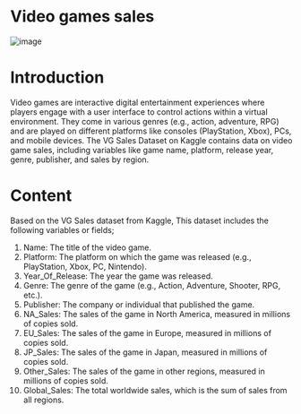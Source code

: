 # Video games sales

![image](https://github.com/user-attachments/assets/d055126d-1dce-49b5-aaf9-73791ae893a3)

# Introduction
Video games are interactive digital entertainment experiences where players engage with a user interface to control actions within a virtual environment. They come in various genres (e.g., action, adventure, RPG) and are played on different platforms like consoles (PlayStation, Xbox), PCs, and mobile devices.
The VG Sales Dataset on Kaggle contains data on video game sales, including variables like game name, platform, release year, genre, publisher, and sales by region.

# Content
Based on the VG Sales dataset from Kaggle, This dataset includes the following variables or fields;
1.  Name: The title of the video game.
2.  Platform: The platform on which the game was released (e.g., PlayStation, Xbox, PC, Nintendo).
3.  Year_Of_Release: The year the game was released.
4.  Genre: The genre of the game (e.g., Action, Adventure, Shooter, RPG, etc.).
5.  Publisher: The company or individual that published the game.
6.  NA_Sales: The sales of the game in North America, measured in millions of copies sold.
7.  EU_Sales: The sales of the game in Europe, measured in millions of copies sold.
8.  JP_Sales: The sales of the game in Japan, measured in millions of copies sold.
9.  Other_Sales: The sales of the game in other regions, measured in millions of copies sold.
10. Global_Sales: The total worldwide sales, which is the sum of sales from all regions.
